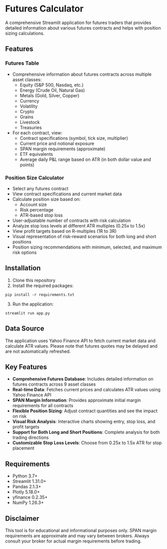 # Futures Calculator

A comprehensive Streamlit application for futures traders that provides detailed information about various futures contracts and helps with position sizing calculations.

## Features

### Futures Table
- Comprehensive information about futures contracts across multiple asset classes:
  - Equity (S&P 500, Nasdaq, etc.)
  - Energy (Crude Oil, Natural Gas)
  - Metals (Gold, Silver, Copper)
  - Currency
  - Volatility
  - Crypto
  - Grains
  - Livestock
  - Treasuries
- For each contract, view:
  - Contract specifications (symbol, tick size, multiplier)
  - Current price and notional exposure
  - SPAN margin requirements (approximate)
  - ETF equivalents
  - Average daily P&L range based on ATR (in both dollar value and points)

### Position Size Calculator
- Select any futures contract
- View contract specifications and current market data
- Calculate position size based on:
  - Account size
  - Risk percentage
  - ATR-based stop loss
- User-adjustable number of contracts with risk calculation
- Analyze stop loss levels at different ATR multiples (0.25x to 1.5x)
- View profit targets based on R-multiples (1R to 3R)
- Visual representation of risk-reward scenarios for both long and short positions
- Position sizing recommendations with minimum, selected, and maximum risk options

## Installation

1. Clone this repository
2. Install the required packages:

```
pip install -r requirements.txt
```

3. Run the application:

```
streamlit run app.py
```

## Data Source

The application uses Yahoo Finance API to fetch current market data and calculate ATR values. Please note that futures quotes may be delayed and are not automatically refreshed.

## Key Features

- **Comprehensive Futures Database**: Includes detailed information on futures contracts across 9 asset classes
- **Real-time Data**: Fetches current prices and calculates ATR values using Yahoo Finance API
- **SPAN Margin Information**: Provides approximate initial margin requirements for all contracts
- **Flexible Position Sizing**: Adjust contract quantities and see the impact on risk
- **Visual Risk Analysis**: Interactive charts showing entry, stop loss, and profit targets
- **Support for Both Long and Short Positions**: Complete analysis for both trading directions
- **Customizable Stop Loss Levels**: Choose from 0.25x to 1.5x ATR for stop placement

## Requirements

- Python 3.7+
- Streamlit 1.31.0+
- Pandas 2.1.3+
- Plotly 5.18.0+
- yfinance 0.2.35+
- NumPy 1.26.3+

## Disclaimer

This tool is for educational and informational purposes only. SPAN margin requirements are approximate and may vary between brokers. Always consult your broker for actual margin requirements before trading.
